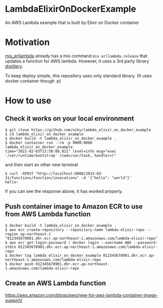 # LambdaElixirOnDockerExample

An AWS Lambda example that is built by Elixir on Docker container

# Motivation

[mix_erllambda](https://github.com/alertlogic/mix_erllambda) already has a mix command `mix erllambda.release` that updates a function for AWS lambda.
However, it uses a 3rd party library [distillery](https://github.com/bitwalker/distillery).

To keep deploy simple, this repository uses only standard library.
(It uses docker container though :p)

# How to use

## Check it works on your local environment

```
$ git clone https://github.com/niku/lambda_elixir_on_docker_example
$ cd lambda_elixir_on_docker_example
$ docker build -t lambda_elixir_on_docker_example .
$ docker container run --rm -p 9000:8080 lambda_elixir_on_docker_example
time="2021-02-03T13:50:08.821" level=info msg="exec '/var/runtime/bootstrap' (cwd=/var/task, handler=)"
```

and then start an other new terminal

```
$ curl -XPOST "http://localhost:9000/2015-03-31/functions/function/invocations" -d '{"hello": "world"}'
hello~
```

If you can see the response above, it has worked properly.

## Push container image to Amazon ECR to use from AWS Lambda function

```
$ docker build -t lambda_elixir_on_docker_example .
$ aws ecr create-repository --repository-name lambda-elixir-repo --region ap-northeast-1
"012345678901.dkr.ecr.ap-northeast-1.amazonaws.com/lambda-elixir-repo"
$ aws ecr get-login-password | docker login --username AWS --password-stdin 012345678901.dkr.ecr.ap-northeast-1.amazonaws.com/lambda-elixir-repo
$ docker tag lambda_elixir_on_docker_example 012345678901.dkr.ecr.ap-northeast-1.amazonaws.com/lambda-elixir-repo
$ docker push 012345678901.dkr.ecr.ap-northeast-1.amazonaws.com/lambda-elixir-repo
```

## Create an AWS Lambda function

https://aws.amazon.com/blogs/aws/new-for-aws-lambda-container-image-support/
